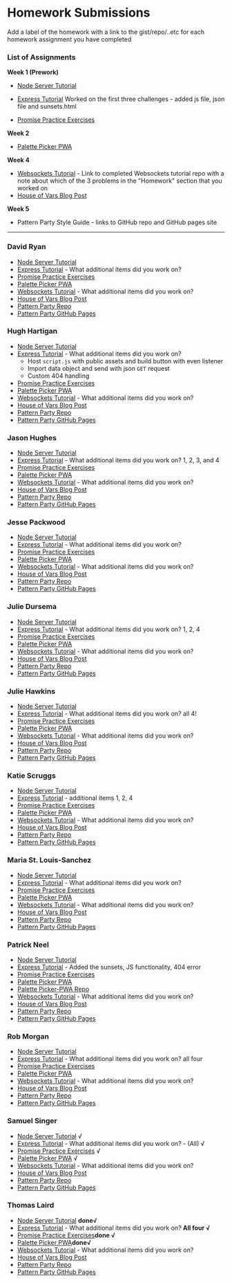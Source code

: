 # Homework Submissions

Add a label of the homework with a link to the gist/repo/..etc for each homework assignment you have completed

### List of Assignments

**Week 1 (Prework)**

* [Node Server Tutorial](https://github.com/mariastlouis/mod-4-prework/tree/master/messages) 

* [Express Tutorial](https://github.com/mariastlouis/mod-4-prework/tree/master/expressServer) Worked on the first three challenges - added js file, json file and sunsets.html 

* [Promise Practice Exercises](https://repl.it/@msantray/MariaSanchezPromisePractice)

**Week 2**

* [Palette Picker PWA]()

**Week 4**

* [Websockets Tutorial](https://socket.io/get-started/chat/) - Link to completed Websockets tutorial repo with a note about which of the 3 problems in the "Homework" section that you worked on
* [House of Vars Blog Post]()

**Week 5**

* Pattern Party Style Guide - links to GitHub repo and GitHub pages site

---

### David Ryan

* [Node Server Tutorial]()
* [Express Tutorial]() - What additional items did you work on?
* [Promise Practice Exercises]()
* [Palette Picker PWA]()
* [Websockets Tutorial]() - What additional items did you work on?
* [House of Vars Blog Post]()
* [Pattern Party Repo]()
* [Pattern Party GitHub Pages]()

### Hugh Hartigan

* [Node Server Tutorial](https://github.com/HartiganHM/nodejs-practice-assignment)
* [Express Tutorial](https://github.com/HartiganHM/express-practice-assignment) - What additional items did you work on?
  * Host `script.js` with public assets and build button with even listener
  * Import data object and send with json `GET` request
  * Custom 404 handling
* [Promise Practice Exercises](https://repl.it/@HartiganHM/Mod-4-Promises-Prework)
* [Palette Picker PWA](https://palettepickerpwa.herokuapp.com/)
* [Websockets Tutorial]() - What additional items did you work on?
* [House of Vars Blog Post](https://medium.com/@hartigan.hm/finding-solid-ground-in-the-open-source-jungle-dc7a220c6a25)
* [Pattern Party Repo]()
* [Pattern Party GitHub Pages]()

### Jason Hughes

* [Node Server Tutorial](https://gist.github.com/jasonhughes1/33cfe234b0b42d2a35832fdf12cc4a78)
* [Express Tutorial](https://github.com/jasonhughes1/M4-Express-Tutorial) - What additional items did you work on? 1, 2, 3, and 4
* [Promise Practice Exercises](https://repl.it/@JasonHughes/Promise-Practice)
* [Palette Picker PWA](https://pwa-palette-picker-jason.herokuapp.com/)
* [Websockets Tutorial]() - What additional items did you work on?
* [House of Vars Blog Post]()
* [Pattern Party Repo]()
* [Pattern Party GitHub Pages]()

### Jesse Packwood


* [Node Server Tutorial](https://github.com/jessepackwood/NodeJSTutorial)
* [Express Tutorial](https://github.com/jessepackwood/ExpressTutorial) - What additional items did you work on?
* [Promise Practice Exercises](https://repl.it/@jessepackwood/promisePractice)
* [Palette Picker PWA](https://palette-picker-pwa-jesse.herokuapp.com/)
* [Websockets Tutorial]() - What additional items did you work on?
* [House of Vars Blog Post](https://medium.com/@jessewoodco/navigating-the-open-source-road-map-2f0359f12adc)
* [Pattern Party Repo](https://github.com/jessepackwood/pattrn-party)
* [Pattern Party GitHub Pages]()

### Julie Dursema

* [Node Server Tutorial](https://github.com/jdursema/NodeJSTutorial)
* [Express Tutorial](https://github.com/jdursema/ExpressTutorial) - What additional items did you work on? 1, 2, 4
* [Promise Practice Exercises]()
* [Palette Picker PWA](https://pwapalettepicker.herokuapp.com/)
* [Websockets Tutorial]() - What additional items did you work on?
* [House of Vars Blog Post]()
* [Pattern Party Repo]()
* [Pattern Party GitHub Pages]()

### Julie Hawkins

* [Node Server Tutorial](https://github.com/julieahawkins/node-lesson)
* [Express Tutorial](https://github.com/julieahawkins/express-lesson) - What additional items did you work on? all 4!
* [Promise Practice Exercises](https://repl.it/@julabi/ImpoliteUnsightlyAvians)
* [Palette Picker PWA](palette-picker-hawk.herokuapp.com)
* [Websockets Tutorial]() - What additional items did you work on?
* [House of Vars Blog Post](https://medium.com/@julabi/diving-into-open-source-waters-3aed319c0d8c)
* [Pattern Party Repo]()
* [Pattern Party GitHub Pages]()

### Katie Scruggs

* [Node Server Tutorial](https://github.com/katiescruggs/node-server-tutorial)
* [Express Tutorial](https://github.com/katiescruggs/express-tutorial) - additional items 1, 2, 4
* [Promise Practice Exercises](https://repl.it/@katiescruggs/promises-prework)
* [Palette Picker PWA](https://scruggs-palette-picker-pwa.herokuapp.com/)
* [Websockets Tutorial]() - What additional items did you work on?
* [House of Vars Blog Post](https://medium.com/@katie.e.scruggs/contributing-to-open-source-d15c704b7b4e)
* [Pattern Party Repo]()
* [Pattern Party GitHub Pages]()

### Maria St. Louis-Sanchez

* [Node Server Tutorial]()
* [Express Tutorial]() - What additional items did you work on?
* [Promise Practice Exercises]()
* [Palette Picker PWA](https://palette-picker-pwa-sanchez.herokuapp.com/)
* [Websockets Tutorial]() - What additional items did you work on?
* [House of Vars Blog Post](https://medium.com/@patrickneel/into-the-abyss-contributing-to-an-open-source-project-11f0f03e517c)
* [Pattern Party Repo]()
* [Pattern Party GitHub Pages]()

### Patrick Neel

* [Node Server Tutorial](https://github.com/patrickjneel/node.js-tutorial)
* [Express Tutorial](https://github.com/patrickjneel/expressTutorial) - Added the sunsets, JS functionality, 404 error
* [Promise Practice Exercises](https://repl.it/@patneel87/MeatySquigglyDromaeosaur)
* [Palette Picker PWA](https://palette-picker-pwa.herokuapp.com/)
* [Palette Picker-PWA Repo](https://github.com/patrickjneel/forked-palette-picker)
* [Websockets Tutorial]() - What additional items did you work on?
* [House of Vars Blog Post]()
* [Pattern Party Repo]()
* [Pattern Party GitHub Pages]()

### Rob Morgan

* [Node Server Tutorial](https://github.com/rmorgan323/node-server-tutorial)
* [Express Tutorial](https://github.com/rmorgan323/express-tutorial-prework) - What additional items did you work on?  all four
* [Promise Practice Exercises](https://repl.it/@rmorgan323/Promises-Exercises)
* [Palette Picker PWA](https://palette-picker-pwa-rmorgan323.herokuapp.com/)
* [Websockets Tutorial]() - What additional items did you work on?
* [House of Vars Blog Post](https://gist.github.com/rmorgan323/b852071ae9b62f297f0652717e0e8d5f)
* [Pattern Party Repo](https://github.com/rmorgan323/pattrn-party)
* [Pattern Party GitHub Pages](https://rmorgan323.github.io/pattrn-party/)


### Samuel Singer

* [Node Server Tutorial](https://github.com/Cache123/nodejs-practice) √
* [Express Tutorial](https://github.com/Cache123/express-intro) - What additional items did you work on? - (All) √
* [Promise Practice Exercises](https://repl.it/@cache123/ShadowyMildSwallow) √
* [Palette Picker PWA](https://github.com/Cache123/palette-picker-pwa) √
* [Websockets Tutorial]() - What additional items did you work on?
* [House of Vars Blog Post](https://medium.com/@samuelsinger/open-food-network-attempting-an-open-source-contribution-b7f25757cf8b)
* [Pattern Party Repo]()
* [Pattern Party GitHub Pages]()

### Thomas Laird

* [Node Server Tutorial](https://github.com/t-laird/tl-node-server-prework) **done√**
* [Express Tutorial](https://github.com/t-laird/tl-express-intro) - What additional items did you work on? **All four √**
* [Promise Practice Exercises](https://gist.github.com/t-laird/1cc27e593d9edd46f10e07d947bbb0ff)**done √**
* [Palette Picker PWA](https://tl-palette-picker-pwa.herokuapp.com/)**done√**
* [Websockets Tutorial]() - What additional items did you work on?
* [House of Vars Blog Post]()
* [Pattern Party Repo]()
* [Pattern Party GitHub Pages]()
